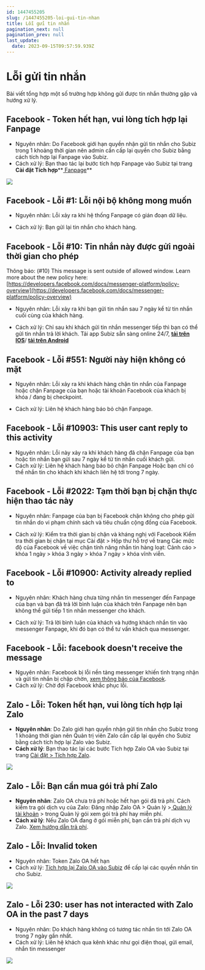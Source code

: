 ```yaml
---
id: 1447455205
slug: /1447455205-loi-gui-tin-nhan
title: Lỗi gửi tin nhắn
pagination_next: null
pagination_prev: null
last_update:
  date: 2023-09-15T09:57:59.939Z
---
```


# Lỗi gửi tin nhắn 




Bài viết tổng hợp một số trường hợp không gửi được tin nhắn thường gặp và hướng xử lý.
## Facebook - Token hết hạn, vui lòng tích hợp lại Fanpage




- Nguyên nhân: Do Facebook giới hạn quyền nhận gửi tin nhắn cho Subiz trong 1 khoảng thời gian nên admin cần cấp lại quyền cho Subiz bằng cách tích hợp lại Fanpage vào Subiz.
- Cách xử lý: Bạn thao tác lại bước tích hợp Fanpage vào Subiz tại trang **Cài đặt Tích hợp****[ Fanpage](https://app.subiz.com.vn/settings/messenger)**






![](https://vcdn.subiz-cdn.com/file/717545debe82db0e8917ce9335538530df006827ae3047ac61f09518b821b334_acpxkgumifuoofoosble)





## Facebook - Lỗi #1: Lỗi nội bộ không mong muốn




- Nguyên nhân: Lỗi xảy ra khi hệ thống Fanpage có gián đoạn dữ liệu.



- Cách xử lý: Bạn gửi lại tin nhắn cho khách hàng.
## Facebook - Lỗi #10: Tin nhắn này được gửi ngoài thời gian cho phép


Thông báo: (#10) This message is sent outside of allowed window. Learn more about the new policy here: [https://developers.facebook.com/docs/messenger-platform/policy-overview](https://developers.facebook.com/docs/messenger-platform/policy-overview)



- Nguyên nhân: Lỗi xảy ra khi bạn gửi tin nhắn sau 7 ngày kể từ tin nhắn cuối cùng của khách hàng.



- Cách xử lý: Chỉ sau khi khách gửi tin nhắn messenger tiếp thì bạn có thể gửi tin nhắn trả lời khách. Tải app Subiz sẵn sàng online 24/7, **[tải trên IOS](https://apps.apple.com/vn/app/subiz/id1414797772)**/ **[tải trên Android](https://play.google.com/store/apps/details?id=com.subiz.mobile4&pli=1)**
## Facebook - Lỗi #551: Người này hiện không có mặt 


- Nguyên nhân: Lỗi xảy ra khi khách hàng chặn tin nhắn của Fanpage hoặc chặn Fanpage của bạn hoặc tài khoản Facebook của khách bị khóa / đang bị checkpoint.



- Cách xử lý: Liên hệ khách hàng báo bỏ chặn Fanpage.


## Facebook - Lỗi #10903: This user cant reply to this activity 




- Nguyên nhân: Lỗi này xảy ra khi khách hàng đã chặn Fanpage của bạn hoặc tin nhắn bạn gửi sau 7 ngày kể từ tin nhắn cuối khách gửi.
- Cách xử lý: Liên hệ khách hàng báo bỏ chặn Fanpage Hoặc bạn chỉ có thể nhắn tin cho khách khi khách liên hệ tới trong 7 ngày.
## Facebook - Lỗi #2022: Tạm thời bạn bị chặn thực hiện thao tác này




- Nguyên nhân: Fanpage của bạn bị Facebook chặn không cho phép gửi tin nhắn do vi phạm chính sách và tiêu chuẩn cộng đồng của Facebook.



- Cách xử lý: Kiểm tra thời gian bị chặn và kháng nghị với Facebook Kiểm tra thời gian bị chặn tại mục Cài đặt > Hộp thư hỗ trợ về trang Các mức độ của Facebook về việc chặn tính năng nhắn tin hàng loạt: Cảnh cáo > khóa 1 ngày > khóa 3 ngày > khóa 7 ngày > khóa vĩnh viễn.
## Facebook - Lỗi #10900: Activity already replied to


- Nguyên nhân: Khách hàng chưa từng nhắn tin messenger đến Fanpage của bạn và bạn đã trả lời bình luận của khách trên Fanpage nên bạn không thể gửi tiếp 1 tin nhắn messenger cho khách.



- Cách xử lý: Trả lời bình luận của khách và hướng khách nhắn tin vào messenger Fanpage, khi đó bạn có thể tư vấn khách qua messenger.


## Facebook - Lỗi: facebook doesn't receive the message


- Nguyên nhân: Facebook bị lỗi nền tảng messenger khiến tình trạng nhận và gửi tin nhắn bị chập chờn, [xem thông báo của Facebook](https://metastatus.com/messenger).
- Cách xử lý: Chờ đợi Facebook khắc phục lỗi.


## Zalo - Lỗi: Token hết hạn, vui lòng tích hợp lại Zalo


- **Nguyên nhân**: Do Zalo giới hạn quyền nhận gửi tin nhắn cho Subiz trong 1 khoảng thời gian nên Quản trị viên Zalo cần cấp lại quyền cho Subiz bằng cách tích hợp lại Zalo vào Subiz.
- **Cách xử lý**: Bạn thao tác lại các bước Tích hợp Zalo OA vào Subiz tại trang [Cài đặt > Tích hợp Zalo](https://app.subiz.com.vn/settings/zalo).


![](https://vcdn.subiz-cdn.com/file/bc5bb1e34e57c005a9a98419347f68ce822553f01fca0e960607cd848a04d59b_acpxkgumifuoofoosble)



## Zalo - Lỗi: Bạn cần mua gói trả phí Zalo


- **Nguyên nhân**: Zalo OA chưa trả phí hoặc hết hạn gói đã trả phí. Cách kiểm tra gói dịch vụ của Zalo: Đăng nhập Zalo OA > Quản lý >[ Quản lý tài khoản](https://oa.zalo.me/manage/account) > trong Quản lý gói xem gói trả phí hay miễn phí.
- **Cách xử lý**: Nếu Zalo OA đang ở gói miễn phí, bạn cần trả phí dịch vụ Zalo. [Xem hướng dẫn trả phí](https://oa.zalo.me/home/resources/policy/-trien-khai-goi-dich-vu-tra-phi-voi-zalo-oa-doanh-nghiep_4326077009372661188).
## Zalo - Lỗi: Invalid token


- Nguyên nhân: Token Zalo OA hết hạn
- Cách xử lý: [Tích hợp lại Zalo OA vào Subiz](https://subiz.com.vn/docs/297964546-ket-noi-zalo-oa) để cấp lại các quyền nhắn tin cho Subiz.


![](https://vcdn.subiz-cdn.com/file/b76f02907f9e70c04750c23f0ad322772f6265abbb8373d79031fad73ef0eb3e_acpxkgumifuoofoosble)

## Zalo - Lỗi 230: user has not interacted with Zalo OA in the past 7 days


- Nguyên nhân: Do khách hàng không có tương tác nhắn tin tới Zalo OA trong 7 ngày gần nhất.
- Cách xử lý: Liên hệ khách qua kênh khác như gọi điện thoại, gửi email, nhắn tin messenger




![](https://vcdn.subiz-cdn.com/file/2ddebf73dac57f50ef56ad812a45cd7b5495ab84aaf965dd5289976448fabcca_acpxkgumifuoofoosble)